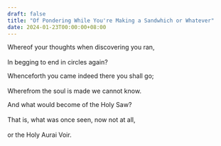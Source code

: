 ```yaml
---
draft: false
title: "Of Pondering While You're Making a Sandwhich or Whatever"
date: 2024-01-23T00:00:00+08:00
---
```


Whereof your thoughts when discovering you ran, <br>  
In begging to end in circles again? <br>  

Whenceforth you came indeed there you shall go; <br>  
Wherefrom the soul is made we cannot know. <br>  

And what would become of the Holy Saw? <br>  
That is, what was once seen, now not at all, <br>  
or the Holy Aurai Voir. 